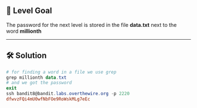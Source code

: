 ## 🔐 Level Goal

The password for the next level is stored in the file **data.txt** next to the word **millionth**

---

## 🛠️ Solution

```powershell
# for finding a word in a file we use grep
grep millionth data.txt
# and we got the password
exit
ssh bandit8@bandit.labs.overthewire.org -p 2220
dfwvzFQi4mU0wfNbFOe9RoWskMLg7eEc
```
